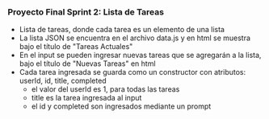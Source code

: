 ### Proyecto Final Sprint 2: Lista de Tareas

* Lista de tareas, donde cada tarea es un elemento de una lista
* La lista JSON se encuentra en el archivo data.js y en html se muestra bajo el título de "Tareas Actuales"
* En el input se pueden ingresar nuevas tareas que se agregarán a la lista, bajo el título de "Nuevas Tareas" en html
* Cada tarea ingresada se guarda como un constructor con atributos: userId, id, title, completed
  * el valor del userId es 1, para todas las tareas
  * title es la tarea ingresada al input
  * el id y completed son ingresados mediante un prompt
